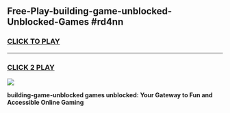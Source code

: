 
## Free-Play-building-game-unblocked-Unblocked-Games #rd4nn
<h3>
<a href="https://news.freeplayer.one?title=building-game-unblocked&ref=8M">CLICK TO PLAY</a></h3>
<hr>

<h3>
<a href="https://news.freeplayer.one?title=building-game-unblocked&ref=8M">CLICK 2 PLAY</a>
  
</h3>

<a href="https://news.freeplayer.one?title=building-game-unblocked&ref=8M"><img src="https://clearcache.store/games.png"></a>


**building-game-unblocked games unblocked: Your Gateway to Fun and Accessible Online Gaming**
